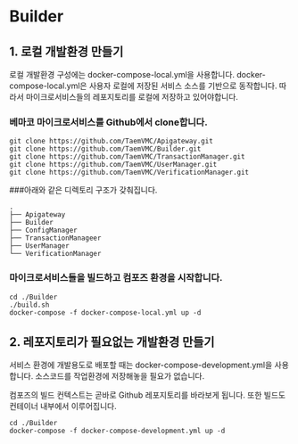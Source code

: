 # Builder

## 1. 로컬 개발환경 만들기

로컬 개발환경 구성에는 docker-compose-local.yml을 사용합니다. docker-compose-local.yml은 사용자 로컬에 저장된 서비스 소스를 기반으로 동작합니다. 따라서 마이크로서비스들의 레포지토리를 로컬에 저장하고 있어야합니다. 


### 베마코 마이크로서비스를 Github에서 clone합니다.
```
git clone https://github.com/TaemVMC/Apigateway.git
git clone https://github.com/TaemVMC/Builder.git
git clone https://github.com/TaemVMC/TransactionManager.git
git clone https://github.com/TaemVMC/UserManager.git
git clone https://github.com/TaemVMC/VerificationManager.git
```


###아래와 같은 디렉토리 구조가 갖춰집니다.
```
.
├── Apigateway
├── Builder
├── ConfigManager
├── TransactionManageer
├── UserManager
└── VerificationManager
```



### 마이크로서비스들을 빌드하고 컴포즈 환경을 시작합니다.  
```
cd ./Builder
./build.sh
docker-compose -f docker-compose-local.yml up -d
```


## 2. 레포지토리가 필요없는 개발환경 만들기

서비스 환경에 개발용도로 배포할 때는 docker-compose-development.yml을 사용합니다. 소스코드를 작업환경에 저장해놓을 필요가 없습니다.

컴포즈의 빌드 컨텍스트는 곧바로 Github 레포지토리를 바라보게 됩니다. 또한 빌드도 컨테이너 내부에서 이루어집니다.

```
cd ./Builder
docker-compose -f docker-compose-development.yml up -d
```